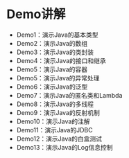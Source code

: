 # Demo讲解

- Demo1：演示Java的基本类型
- Demo2：演示Java的数组
- Demo3：演示Java的类封装
- Demo4：演示Java的接口和继承
- Demo5：演示Java的容器
- Demo5：演示Java的异常处理
- Demo6：演示Java的泛型
- Demo7：演示Java的匿名类和Lambda
- Demo8：演示Java的多线程
- Demo9：演示Java的反射机制
- Demo10：演示Java的注解
- Demo11：演示Java的JDBC
- Demo12：演示Java的白盒测试
- Demo13：演示Java的Log信息控制